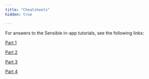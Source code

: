 ```yaml
---
title: "Cheatsheets"
hidden: true

---
```


For answers to the Sensible in-app tutorials, see the following links:

[Part 1](doc:part-1)

[Part 2](doc:part-2)

[Part 3](doc:part-3)

[Part 4](doc:part-4)





